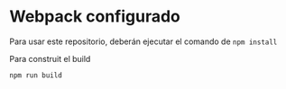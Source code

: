 # Webpack configurado

Para usar este repositorio, deberán ejecutar el comando de ```npm install```

Para construit el build 

```npm run build```